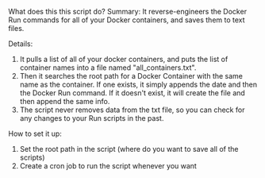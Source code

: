 What does this this script do?
Summary: It reverse-engineers the Docker Run commands for all of your Docker containers, and saves them to text files.

Details:
1) It pulls a list of all of your docker containers, and puts the list of container names into a file named "all_containers.txt". 
2) Then it searches the root path for a Docker Container with the same name as the container. If one exists, it simply appends the date and then the Docker Run command. If it doesn't exist, it will create the file and then append the same info.
3) The script never removes data from the txt file, so you can check for any changes to your Run scripts in the past.

How to set it up:
1) Set the root path in the script (where do you want to save all of the scripts)
2) Create a cron job to run the script whenever you want
